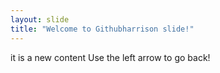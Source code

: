 ```yaml
---
layout: slide
title: "Welcome to Githubharrison slide!"
---
```

it is a new content
Use the left arrow to go back!
